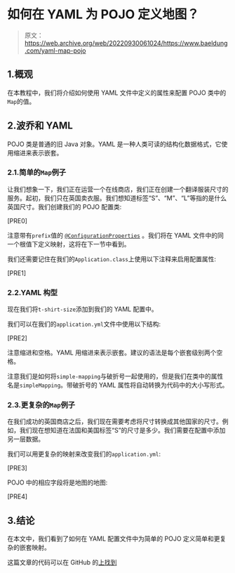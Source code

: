 # 如何在 YAML 为 POJO 定义地图？

> 原文：<https://web.archive.org/web/20220930061024/https://www.baeldung.com/yaml-map-pojo>

## 1.概观

在本教程中，我们将介绍如何使用 YAML 文件中定义的属性来配置 POJO 类中的`Map`的值。

## 2.波乔和 YAML

POJO 类是普通的旧 Java 对象。YAML 是一种人类可读的结构化数据格式，它使用缩进来表示嵌套。

### 2.1.简单的`Map`例子

让我们想象一下，我们正在运营一个在线商店，我们正在创建一个翻译服装尺寸的服务。起初，我们只在英国卖衣服。我们想知道标签“S”、“M”、“L”等指的是什么英国尺寸。我们创建我们的 POJO 配置类:

[PRE0]

注意带有`prefix`值的 [`@ConfigurationProperties`](/web/20220524003218/https://www.baeldung.com/configuration-properties-in-spring-boot) 。我们将在 YAML 文件中的同一个根值下定义映射，这将在下一节中看到。

我们还需要记住在我们的`Application.class`上使用以下注释来启用配置属性:

[PRE1]

### 2.2.YAML 构型

现在我们将`t-shirt-size`添加到我们的 YAML 配置中。

我们可以在我们的`application.yml`文件中使用以下结构:

[PRE2]

注意缩进和空格。YAML 用缩进来表示嵌套。建议的语法是每个嵌套级别两个空格。

注意我们是如何将`simple-mapping`与破折号一起使用的，但是我们在类中的属性名是`simpleMapping`。带破折号的 YAML 属性将自动转换为代码中的大小写形式。

### 2.3.更复杂的`Map`例子

在我们成功的英国商店之后，我们现在需要考虑将尺寸转换成其他国家的尺寸。例如，我们现在想知道在法国和美国标签“S”的尺寸是多少。我们需要在配置中添加另一层数据。

我们可以用更复杂的映射来改变我们的`application.yml`:

[PRE3]

POJO 中的相应字段将是地图的地图:

[PRE4]

## 3.结论

在本文中，我们看到了如何在 YAML 配置文件中为简单的 POJO 定义简单和更复杂的嵌套映射。

这篇文章的代码可以在 GitHub 的[上找到](https://web.archive.org/web/20220524003218/https://github.com/eugenp/tutorials/tree/master/spring-boot-modules/spring-boot-properties-3)